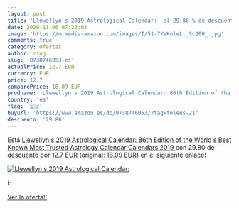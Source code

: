 ```yaml
---
layout: post
title: 'Llewellyn s 2019 Astrological Calendar:  al 29.80 % de descuento'
date: 2020-11-06 07:22:03
image: 'https://m.media-amazon.com/images/I/51-7YeKnleL._SL200_.jpg'
comments: true
category: ofertas
author: ring
slug: '0738746053-es'
actualPrice: 12.7 EUR
currency: EUR
price: 12.7
comparePrice: 18.09 EUR
prodname: 'Llewellyn s 2019 Astrological Calendar: 86th Edition of the World s Best Known  Most Trusted Astrology Calendar  Calendars 2019 '
country: 'es'
flag: '🇪🇸'
buyurl: 'https://www.amazon.es/dp/0738746053/?tag=tolees-21'
descuento: '29.80'
---
```


Está [Llewellyn s 2019 Astrological Calendar: 86th Edition of the World s Best Known  Most Trusted Astrology Calendar  Calendars 2019 ](https://www.amazon.es/dp/0738746053/?tag=tolees-21) con 29.80 de descuento por 12.7 EUR (original: 18.09 EUR) en el siguiente enlace!

[![Llewellyn s 2019 Astrological Calendar: ](https://m.media-amazon.com/images/I/51-7YeKnleL._SL200_.jpg)](https://www.amazon.es/dp/0738746053/?tag=tolees-21)

ℹ️:


[Ver la oferta!!](https://www.amazon.es/dp/0738746053/?tag=tolees-21)
